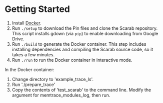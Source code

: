 # Getting Started

1. Install [Docker](https://docs.docker.com/engine/install/).
1. Run `./setup` to download the Pin files and clone the Scarab repository. This script installs gdown (via `pip`) to enable downloading from Google Drive.  
1. Run `./build` to generate the Docker container. This step includes installing dependencies and compiling the Scarab source code, so it takes a few minutes.
1. Run `./run` to run the Docker container in interactive mode. 

In the Docker container:
1. Change directory to 'example_trace_ls'.
2. Run './prepare_trace'
3. Copy the contents of 'test_scarab' to the command line. Modify the argument for memtrace_modules_log, then run.  
